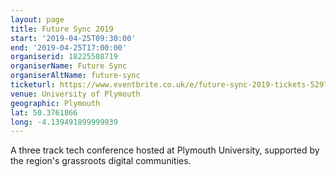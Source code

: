 ```yaml
---
layout: page
title: Future Sync 2019
start: '2019-04-25T09:30:00'
end: '2019-04-25T17:00:00'
organiserid: 18225508719
organiserName: Future Sync
organiserAltName: future-sync
ticketurl: https://www.eventbrite.co.uk/e/future-sync-2019-tickets-52979990578
venue: University of Plymouth
geographic: Plymouth
lat: 50.3761866
long: -4.139491899999939
---
```

A three track tech conference hosted at Plymouth University, supported by the region's grassroots digital communities.
